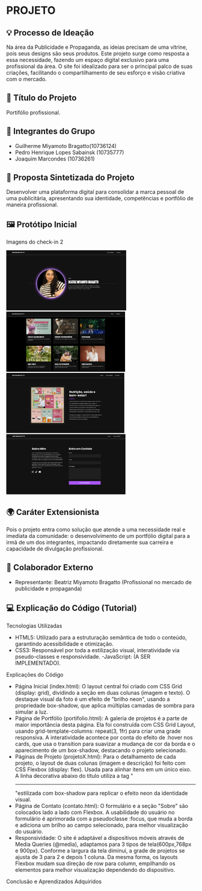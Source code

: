 # PROJETO

## 💡 Processo de Ideação
Na área da Publicidade e Propaganda, as ideias precisam de uma vitrine, pois seus designs são seus produtos. Este projeto surge como resposta a essa necessidade, fazendo um espaço digital exclusivo para uma profissional da área. O site foi idealizado para ser o principal palco de suas criações, facilitando o compartilhamento de seu esforço e visão criativa com o mercado.

## 📌 Título do Projeto
Portifólio profissional.

## 👥 Integrantes do Grupo
- Guilherme Miyamoto Bragatto(10736124)
- Pedro Henrique Lopes Sabainsk (10735777)
- Joaquim Marcondes (10736261)
  
## 📝 Proposta Sintetizada do Projeto 
Desenvolver uma plataforma digital para consolidar a marca pessoal de uma publicitária, apresentando sua identidade, competências e portfólio de maneira profissional.

## 🖼️ Protótipo Inicial
Imagens do check-in 2
<div align="left">
  <img src="./Imagens/imagem_home.png" height="160em" alt="Imagem home" />
  <img src="./Imagens/imagem_pagina_meuportifolio.png" height="160em" alt="Imagem meu portifólio" />
  <img src="./Imagens/imagem_umapagina_projeto.png" height="160em" alt="Imagem de uma página de produtos" />
  <img src="./Imagens/imagem_contato.png" height="160em" alt="Imagem página de entre em contato" />
</div>

## 🌍 Caráter Extensionista
Pois o projeto entra como solução que atende a uma necessidade real e imediata da comunidade: o desenvolvimento de um portfólio digital para a irmã de um dos integrantes, impactando diretamente sua carreira e capacidade de divulgação profissional.

## 🤝 Colaborador Externo  
- Representante: Beatriz Miyamoto Bragatto (Profissional no mercado de publicidade e propaganda)

## 💻 Explicação do Código (Tutorial)
Tecnologias Utilizadas
- HTML5: Utilizado para a estruturação semântica de todo o conteúdo, garantindo acessibilidade e otimização.
- CSS3: Responsável por toda a estilização visual, interatividade via pseudo-classes e responsividade.
-JavaScript: (A SER IMPLEMENTADO).

Explicações do Código
- Página Inicial (index.html): O layout central foi criado com CSS Grid (display: grid), dividindo a seção em duas colunas (imagem e texto). O destaque visual da foto é um efeito de "brilho neon", usando a propriedade box-shadow, que aplica múltiplas camadas de sombra para simular a luz.
- Página de Portfólio (portifolio.html): A galeria de projetos é a parte de maior importância desta página. Ela foi construída com CSS Grid Layout, usando grid-template-columns: repeat(3, 1fr) para criar uma grade responsiva. A interatividade acontece por conta do efeito de :hover nos cards, que usa o transition para suavizar a mudança de cor da borda e o aparecimento de um box-shadow, destacando o projeto selecionado.
- Páginas de Projeto (projetoX.html): Para o detalhamento de cada projeto, o layout de duas colunas (imagem e descrição) foi feito com CSS Flexbox (display: flex). Usada para alinhar itens em um único eixo. A linha decorativa abaixo do título utiliza a tag "<hr>"estilizada com box-shadow para replicar o efeito neon da identidade visual.
- Página de Contato (contato.html): O formulário e a seção "Sobre" são colocados lado a lado com Flexbox. A usabilidade do usuário no formulário é aprimorada com a pseudoclasse :focus, que muda a borda e adiciona um brilho ao campo selecionado, para melhor visualização do usuário.
- Responsividade: O site é adaptável a dispositivos móveis através de Media Queries (@media), adaptamos para 3 tipos de tela(600px,768px e 900px). Conforme a largura da tela diminui, a grade de projetos se ajusta de 3 para 2 e depois 1 coluna. Da mesma forma, os layouts Flexbox mudam sua direção de row para column, empilhando os elementos para melhor visualização dependendo do dispositivo.

Conclusão e Aprendizados Adquiridos


